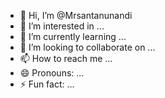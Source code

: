 - 👋 Hi, I’m @Mrsantanunandi
- 👀 I’m interested in ...
- 🌱 I’m currently learning ...
- 💞️ I’m looking to collaborate on ...
- 📫 How to reach me ...
- 😄 Pronouns: ...
- ⚡ Fun fact: ...

<!---
Mrsantanunandi/Mrsantanunandi is a ✨ special ✨ repository because its `README.md` (this file) appears on your GitHub profile.
You can click the Preview link to take a look at your changes.
--->
